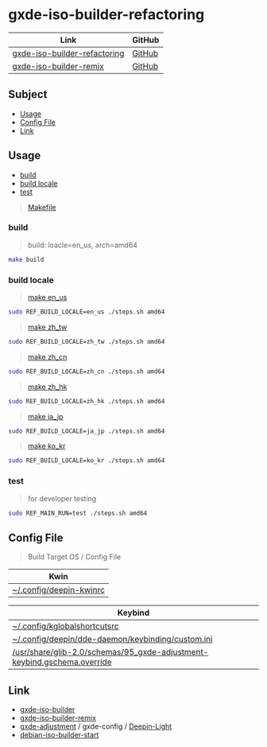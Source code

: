 

# gxde-iso-builder-refactoring

| Link | GitHub |
| ---- | ------ |
| [gxde-iso-builder-refactoring](https://samwhelp.github.io/gxde-iso-builder-refactoring/) | [GitHub](https://github.com/samwhelp/gxde-iso-builder-refactoring) |
| [gxde-iso-builder-remix](https://samwhelp.github.io/gxde-iso-builder-remix/) | [GitHub](https://github.com/samwhelp/gxde-iso-builder-remix) |




## Subject

* [Usage](#usage)
* [Config File](#config-file)
* [Link](#link)




## Usage

* [build](#build)
* [build locale](#build-locale)
* [test](#test)


> [Makefile](Makefile)




### build

> build: loacle=en_us, arch=amd64

``` sh
make build
```




### build locale

> [make en_us](Makefile#L27-L29)

``` sh
sudo REF_BUILD_LOCALE=en_us ./steps.sh amd64
```


> [make zh_tw](Makefile#L32-L34)

``` sh
sudo REF_BUILD_LOCALE=zh_tw ./steps.sh amd64
```


> [make zh_cn](Makefile#L37-L39)

``` sh
sudo REF_BUILD_LOCALE=zh_cn ./steps.sh amd64
```


> [make zh_hk](Makefile#L42-L44)

``` sh
sudo REF_BUILD_LOCALE=zh_hk ./steps.sh amd64
```


> [make ja_jp](Makefile#L47-L49)

``` sh
sudo REF_BUILD_LOCALE=ja_jp ./steps.sh amd64
```


> [make ko_kr](Makefile#L52-L54)

``` sh
sudo REF_BUILD_LOCALE=ko_kr ./steps.sh amd64
```




### test

> for developer testing

``` sh
sudo REF_MAIN_RUN=test ./steps.sh amd64
```




## Config File

> Build Target OS / Config File

| Kwin |
| --------------------- |
| [~/.config/deepin-kwinrc](./asset/overlay/etc/skel/.config/deepin-kwinrc) |


| Keybind |
| --------------------- |
| [~/.config/kglobalshortcutsrc](./asset/overlay/etc/skel/.config/kglobalshortcutsrc#L45-L197) |
| [~/.config/deepin/dde-daemon/keybinding/custom.ini](./asset/overlay/etc/skel/.config/deepin/dde-daemon/keybinding/custom.ini) |
| [/usr/share/glib-2.0/schemas/95_gxde-adjustment-keybind.gschema.override](./asset/overlay/usr/share/glib-2.0/schemas/95_gxde-adjustment-keybind.gschema.override) |




## Link

* [gxde-iso-builder](https://github.com/GXDE-OS/gxde-iso-builder)
* [gxde-iso-builder-remix](https://github.com/samwhelp/gxde-iso-builder-remix)
* [gxde-adjustment](https://github.com/samwhelp/gxde-adjustment) / gxde-config / [Deepin-Light](https://github.com/samwhelp/gxde-adjustment/tree/main/prototype/main/gxde-config/locale/en_us/Deepin-Light)
* [debian-iso-builder-start](https://github.com/samwhelp/debian-iso-builder-start)
